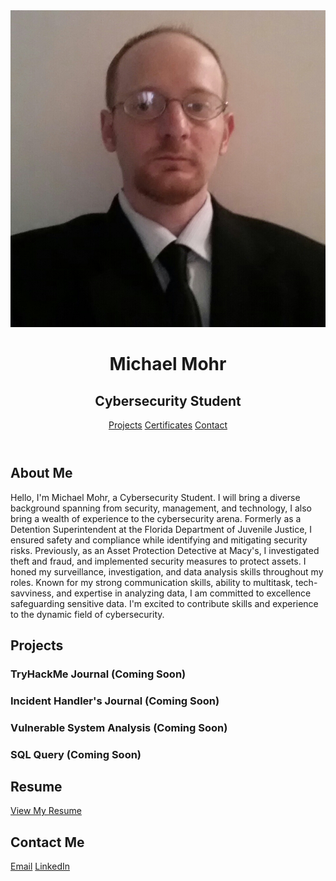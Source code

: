 <!-- index.html -->
<html>
<head>
    <title>Michael Mohr's Portfolio</title>
    <link rel="stylesheet" type="text/css" href="styles.css">
</head>
<body>
    <header>
        <div id="header-content">
            <img src="michael-mohr.jpg" alt="Michael Mohr" id="profile-picture">
            <h1>Michael Mohr</h1>
            <h2>Cybersecurity Student</h2>
        </div>
        <nav>
            <a href="#Projects">Projects</a>
            <a href="#Certificates">Certificates</a>
            <a href="#Contact">Contact</a>
        </nav>
    </header>
    <main>
        <section id="about-me">
            <h2>About Me</h2>
            <p>
                Hello, I'm Michael Mohr, a Cybersecurity Student. I will bring a diverse background spanning from security, management, and technology, I also
                bring a wealth of experience to the cybersecurity arena. Formerly as a Detention Superintendent at the Florida Department of Juvenile Justice, 
                I ensured safety and compliance while identifying and mitigating security risks. Previously, as an Asset Protection Detective at 
                Macy's, I investigated theft and fraud, and implemented security measures to protect assets. I honed my surveillance, investigation, and 
                data analysis skills throughout my roles.  Known for my strong communication skills, ability to multitask, tech-savviness, and expertise 
                in analyzing data, I am committed to excellence safeguarding sensitive data.  I'm excited to contribute skills and experience to the dynamic 
                field of cybersecurity.
            </p>
        </section>
        <section id="projects">
            <h2>Projects</h2>
            <!-- Project details go here -->
            <div class="project">
                <h3>TryHackMe Journal (Coming Soon)</h3>
            </div>
            <div class="project">
                <h3>Incident Handler's Journal (Coming Soon)</h3>
            </div>
            <div class="project">
              <h3>Vulnerable System Analysis (Coming Soon)</h3>
            </div>
          <div class="project">
            <h3>SQL Query (Coming Soon)</h3>
          </div>
        </section>
            <!-- ... -->
      <section id="resume (Coming Soon)">
            <h2>Resume</h2>
            <a href="resume.pdf">View My Resume</a>
        </section>
        <section id="contact">
            <h2>Contact Me</h2>
            <a href="mailto:michael.mohr2024@gmail.com">Email</a>
            <a href="www.linkedin.com/in/michael-mohr-1206415a">LinkedIn</a>
        </section> 
    </main>
    <!-- ... -->
</body>
</html>
